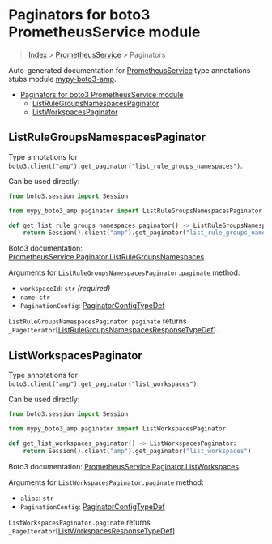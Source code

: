<a id="paginators-for-boto3-prometheusservice-module"></a>

# Paginators for boto3 PrometheusService module

> [Index](../README.md) > [PrometheusService](./README.md) > Paginators

Auto-generated documentation for
[PrometheusService](https://boto3.amazonaws.com/v1/documentation/api/latest/reference/services/amp.html#PrometheusService)
type annotations stubs module
[mypy-boto3-amp](https://pypi.org/project/mypy-boto3-amp/).

- [Paginators for boto3 PrometheusService module](#paginators-for-boto3-prometheusservice-module)
  - [ListRuleGroupsNamespacesPaginator](#listrulegroupsnamespacespaginator)
  - [ListWorkspacesPaginator](#listworkspacespaginator)

<a id="listrulegroupsnamespacespaginator"></a>

## ListRuleGroupsNamespacesPaginator

Type annotations for
`boto3.client("amp").get_paginator("list_rule_groups_namespaces")`.

Can be used directly:

```python
from boto3.session import Session

from mypy_boto3_amp.paginator import ListRuleGroupsNamespacesPaginator

def get_list_rule_groups_namespaces_paginator() -> ListRuleGroupsNamespacesPaginator:
    return Session().client("amp").get_paginator("list_rule_groups_namespaces")
```

Boto3 documentation:
[PrometheusService.Paginator.ListRuleGroupsNamespaces](https://boto3.amazonaws.com/v1/documentation/api/latest/reference/services/amp.html#PrometheusService.Paginator.ListRuleGroupsNamespaces)

Arguments for `ListRuleGroupsNamespacesPaginator.paginate` method:

- `workspaceId`: `str` *(required)*
- `name`: `str`
- `PaginationConfig`:
  [PaginatorConfigTypeDef](./type_defs.md#paginatorconfigtypedef)

`ListRuleGroupsNamespacesPaginator.paginate` returns
`_PageIterator`\[[ListRuleGroupsNamespacesResponseTypeDef](./type_defs.md#listrulegroupsnamespacesresponsetypedef)\].

<a id="listworkspacespaginator"></a>

## ListWorkspacesPaginator

Type annotations for `boto3.client("amp").get_paginator("list_workspaces")`.

Can be used directly:

```python
from boto3.session import Session

from mypy_boto3_amp.paginator import ListWorkspacesPaginator

def get_list_workspaces_paginator() -> ListWorkspacesPaginator:
    return Session().client("amp").get_paginator("list_workspaces")
```

Boto3 documentation:
[PrometheusService.Paginator.ListWorkspaces](https://boto3.amazonaws.com/v1/documentation/api/latest/reference/services/amp.html#PrometheusService.Paginator.ListWorkspaces)

Arguments for `ListWorkspacesPaginator.paginate` method:

- `alias`: `str`
- `PaginationConfig`:
  [PaginatorConfigTypeDef](./type_defs.md#paginatorconfigtypedef)

`ListWorkspacesPaginator.paginate` returns
`_PageIterator`\[[ListWorkspacesResponseTypeDef](./type_defs.md#listworkspacesresponsetypedef)\].
